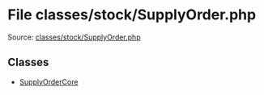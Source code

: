 File classes/stock/SupplyOrder.php
=========

Source: [classes/stock/SupplyOrder.php](https://github.com/PrestaShop/PrestaShop/blob/1.5.6.1/classes/stock/SupplyOrder.php)


Classes
-------

* [SupplyOrderCore](class.SupplyOrderCore.md)

